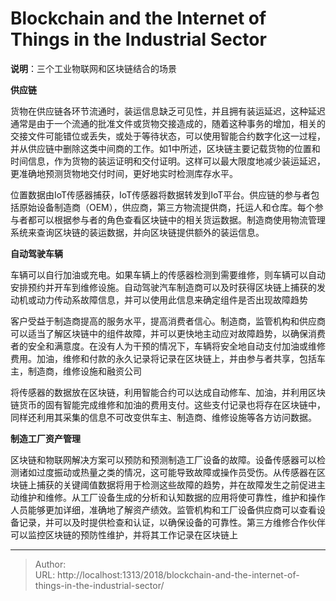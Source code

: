 # Blockchain and the Internet of Things in the Industrial Sector


**说明**：三个工业物联网和区块链结合的场景

**供应链**

货物在供应链各环节流通时，装运信息缺乏可见性，并且拥有装运延迟，这种延迟通常是由于一个流通的批准文件或货物交接造成的，随着这种事务的增加，相关的交接文件可能错位或丢失，或处于等待状态，可以使用智能合约数字化这一过程，并从供应链中删除这类中间商的工作。如1中所述，区块链主要记载货物的位置和时间信息，作为货物的装运证明和交付证明。这样可以最大限度地减少装运延迟，更准确地预测货物地交付时间，更好地实时检测库存水平。

位置数据由IoT传感器捕获，IoT传感器将数据转发到IoT平台。供应链的参与者包括原始设备制造商（OEM），供应商，第三方物流提供商，托运人和仓库。每个参与者都可以根据参与者的角色查看区块链中的相关货运数据。制造商使用物流管理系统来查询区块链的装运数据，并向区块链提供额外的装运信息。

**自动驾驶车辆**

车辆可以自行加油或充电。如果车辆上的传感器检测到需要维修，则车辆可以自动安排预约并开车到维修设施。自动驾驶汽车制造商可以及时获得区块链上捕获的发动机或动力传动系故障信息，并可以使用此信息来确定组件是否出现故障趋势

客户受益于制造商提高的服务水平，提高消费者信心。制造商，监管机构和供应商可以适当了解区块链中的组件故障，并可以更快地主动应对故障趋势，以确保消费者的安全和满意度。在没有人为干预的情况下，车辆将安全地自动支付加油或维修费用。加油，维修和付款的永久记录将记录在区块链上，并由参与者共享，包括车主，制造商，维修设施和融资公司

将传感器的数据放在区块链，利用智能合约可以达成自动修车、加油，并利用区块链货币的固有智能完成维修和加油的费用支付。这些支付记录也将存在区块链中，同样还利用其采集的信息不可改变供车主、制造商、维修设施等各方访问数据。

**制造工厂资产管理**

区块链和物联网解决方案可以预防和预测制造工厂设备的故障。设备传感器可以检测诸如过度振动或热量之类的情况，这可能导致故障或操作员受伤。从传感器在区块链上捕获的关键阈值数据将用于检测这些故障的趋势，并在故障发生之前促进主动维护和维修。从工厂设备生成的分析和认知数据的应用将使可靠性，维护和操作人员能够更加详细，准确地了解资产绩效。监管机构和工厂设备供应商可以查看设备记录，并可以及时提供检查和认证，以确保设备的可靠性。第三方维修合作伙伴可以监控区块链的预防性维护，并将其工作记录在区块链上


---

> Author:   
> URL: http://localhost:1313/2018/blockchain-and-the-internet-of-things-in-the-industrial-sector/  

